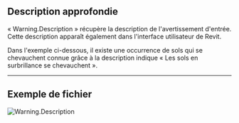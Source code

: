 ## Description approfondie
« Warning.Description » récupère la description de l'avertissement d'entrée. Cette description apparaît également dans l'interface utilisateur de Revit.

Dans l'exemple ci-dessous, il existe une occurrence de sols qui se chevauchent connue grâce à la description indique « Les sols en surbrillance se chevauchent ».
___
## Exemple de fichier

![Warning.Description](./Revit.Application.Warning.Description_img.jpg)
